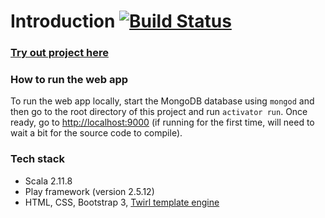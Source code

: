 Introduction [![Build Status](https://travis-ci.org/muhsinali/connect4.svg?branch=master)](https://travis-ci.org/muhsinali/connect4)
=================================

### [Try out project here](http://connect4.muhsinali.xyz)


### How to run the web app
To run the web app locally, start the MongoDB database using `mongod` and then go to the root directory of this project and run `activator run`. Once ready, go to [http://localhost:9000](http://localhost:9000) (if running for the first time, will need to wait a bit for the source code to compile).

### Tech stack
- Scala 2.11.8
- Play framework (version 2.5.12)
- HTML, CSS, Bootstrap 3, [Twirl template engine](https://www.playframework.com/documentation/2.5.x/ScalaTemplates)
